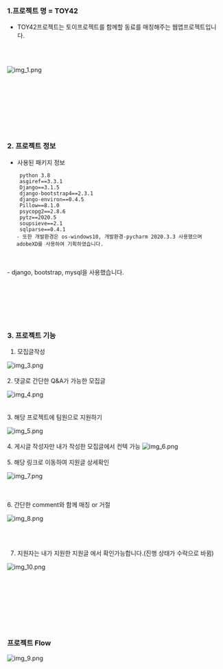 
### 1.프로젝트 명 = TOY42
   - TOY42프로젝트는 토이프로젝트를 함께할 동료를 매칭해주는 웹앱프로젝트입니다.
<br/>
<br/>
     



![img_1.png](img/img_1.png)





<br/>
<br/>
<br/>
<br/>
<br/>
<br/>
<br/>


### 2. 프로젝트 정보
- 사용된 패키지 정보

``` 
    python 3.8
    asgiref==3.3.1
    Django==3.1.5
    django-bootstrap4==2.3.1
    django-environ==0.4.5
    Pillow==8.1.0
    psycopg2==2.8.6
    pytz==2020.5
    soupsieve==2.1
    sqlparse==0.4.1
   - 또한 개발환경은 os-windows10, 개발환경-pycharm 2020.3.3 사용했으며
   adobeXD를 사용하여 기획하였습니다.
```     
<br/>
<br/>
- django, bootstrap, mysql을 사용했습니다.



<br/>
<br/>
<br/>
<br/>
<br/>
<br/>
<br/>


### 3. 프로젝트 기능
1. 모집글작성

![img_3.png](img/img_3.png)
<br/>
<br/>
2. 댓글로 간단한 Q&A가 가능한 모집글
 
![img_4.png](img/img_4.png)   
<br/>
<br/>
3. 해당 프로젝트에 팀원으로 지원하기

![img_5.png](img/img_5.png)
<br/>
<br/>
4. 게시글 작성자만 내가 작성한 모집글에서 컨텍 가능
![img_6.png](img/img_6.png)
<br/>
<br/>
5. 해당 링크로 이동하여 지원글 상세확인

![img_7.png](img/img_7.png)

<br/>
<br/>
6. 간단한 comment와 함께 매칭 or 거절

![img_8.png](img/img_8.png)

<br/>
<br/>



7. 지원자는 내가 지원한 지원글 에서 확인가능합니다.(진행 상태가 수락으로 바뀜)

![img_10.png](img/img_10.png)




<br/>
<br/>
<br/>
<br/>
<br/>
<br/>
<br/>

### 프로젝트 Flow

![img_9.png](img/img_9.png)

